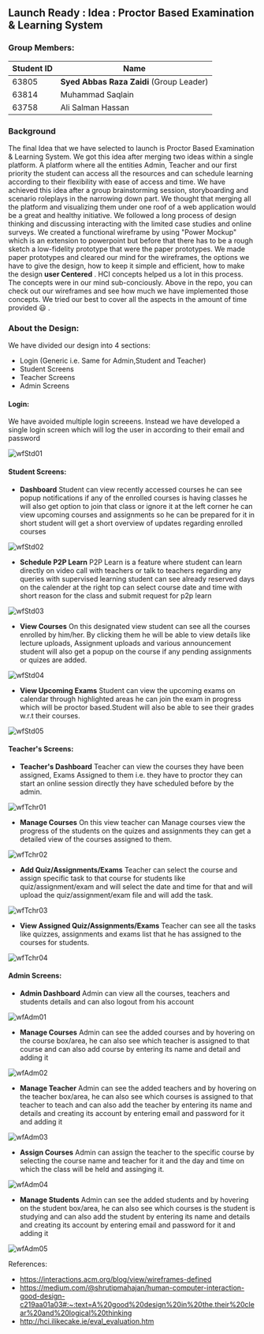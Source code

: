 ## Launch Ready : Idea : Proctor Based Examination & Learning System

### Group Members:

Student ID      |     Name
--------------- | -------------
   63805        | **Syed Abbas Raza Zaidi** (Group Leader)
   63814        | Muhammad Saqlain
   63758        | Ali Salman Hassan
   
   
   ### Background
      
The final Idea that we have selected to launch is Proctor Based Examination & Learning System. We got this idea after merging two ideas within a single platform. A platform where all the entities Admin, Teacher and our first priority the student can access all the resources and can schedule learning according to their flexibility with ease of access and time. We have achieved this idea after a group brainstorming session, storyboarding and scenario roleplays in the narrowing down part. We thought that merging all the platform and visualizing them under one roof of a web application would be a great and healthy initiative. We followed a long process of design thinking and discussing interacting with the limited case studies and online surveys. We created a functional wireframe by using "Power Mockup" which is an extension to powerpoint but before that there has to be a rough sketch a low-fidelity prototype that were the paper prototypes. We made paper prototypes and cleared our mind for the wireframes, the options we have to give the design, how to keep it simple and efficient, how to make the design **user Centered** . HCI concepts helped us a lot in this process. The concepts were in our mind sub-conciously. Above in the repo, you can check out our wireframes and see how much we have implemented those concepts. We tried our best to cover all the aspects in the amount of time provided :smiley: . 

   ### About the Design:

We have divided our design into 4 sections:

* Login (Generic i.e. Same for Admin,Student and Teacher)
* Student Screens
* Teacher Screens 
* Admin Screens

#### Login:

   We have avoided multiple login screeens. Instead we have developed a single login screen which will log the user in according to their email and password
                
   ![wfStd01](https://user-images.githubusercontent.com/61627416/148562641-69e6e1cb-fb01-45aa-b222-87f1d9472aa3.png "Login Screen")

#### Student Screens:

   * **Dashboard**
   Student can view recently accessed courses he can see popup notifications if any of the enrolled courses is having classes he will also get option to join that class
   or ignore it at the left corner he can view upcoming courses and assignments so he can be prepared for it in short student will get a short overview of updates regarding 
   enrolled courses
   
   ![wfStd02](https://user-images.githubusercontent.com/61627416/148563379-85da090a-e416-430e-9997-c1cd44f5e4ae.png "Student Dasboard")

  * **Schedule P2P Learn**
   P2P Learn is a feature where student can learn directly on video call with teachers or talk to teachers regarding any queries with supervised learning student can see already
   reserved days on the calender at the right top can select course date and time with short reason for the class and submit request for p2p learn
   
   ![wfStd03](https://user-images.githubusercontent.com/61627416/148563669-be348068-39f0-42e4-b4f0-cb3e7fb1b594.png "Schedule p2p Learn")
   
  * **View Courses**
   On this designated view student can see all the courses enrolled by him/her. By clicking them he will be able to view details like lecture uploads, Assignment uploads and        various announcement student will also get a popup on the course if any pending assignments or quizes are added.
   
   ![wfStd04](https://user-images.githubusercontent.com/61627416/148564252-6faf29e6-c43f-475e-84d8-db97b3c37f41.png "View Courses")
   
  * **View Upcoming Exams**
   Student can view the upcoming exams on calendar through highlighted areas he can join the exam in progress which will be proctor based.Student will also be able to see their    grades w.r.t their courses.
  
   ![wfStd05](https://user-images.githubusercontent.com/61627416/148564808-ddef8c11-d1c7-46fd-b6b5-c575289a7d30.png "View Upcoming Exam")
   
#### Teacher's Screens:

  * **Teacher's Dashboard**
   Teacher can view the courses they have been assigned, Exams Assigned to them i.e. they have to proctor they can start an online session directly they have scheduled before by    the admin.
   
   ![wfTchr01](https://user-images.githubusercontent.com/61627416/148565310-c846fd50-5ac2-4ec8-9ee9-7a5fa871b4a7.png "Teacher's Dashboard")
   
  * **Manage Courses**
   On this view teacher can Manage courses view the progress of the students on the quizes and assignments they can get a detailed view of the courses assigned to them.
   
   ![wfTchr02](https://user-images.githubusercontent.com/61627416/148565651-195bafbe-f0f5-4d22-ad2d-a62b7994950b.png "Manage Courses")
 
  * **Add Quiz/Assignments/Exams**
    Teacher can select the course and assign specific task to that course for students like quiz/assignment/exam and will select the date and time for that and will upload the       quiz/assignment/exam file and will add the task.
    
   ![wfTchr03](https://user-images.githubusercontent.com/61627416/148567070-025289a4-13b9-45e0-98fa-e38b26fdb930.png "Add Quiz/Assignments/Exams")

  * **View Assigned Quiz/Assignments/Exams**
    Teacher can see all the tasks like quizzes, assignments and exams list that he has assigned to the courses for students.
      
   ![wfTchr04](https://user-images.githubusercontent.com/61627416/148567093-3e6b0c48-8439-4eba-b2ab-6f014a456452.png "View Assigned Quiz/Assignments/Exams")

#### Admin Screens:

  * **Admin Dashboard**
    Admin can view all the courses, teachers and students details and can also logout from his account

   ![wfAdm01](https://user-images.githubusercontent.com/61627416/148567116-dd776af0-09d3-49c2-bfc9-a4fe0f28749f.png "Admin Dasboard")

  * **Manage Courses**
   Admin can see the added courses and by hovering on the course box/area, he can also see which teacher is assigned to that course and can also add course by entering       its name and detail and adding it
   
   ![wfAdm02](https://user-images.githubusercontent.com/61627416/148567152-2c6758c8-790c-43e6-ade0-7d5f05bc6040.png "Manage Courses")

  * **Manage Teacher**
    Admin can see the added teachers and by hovering on the teacher box/area, he can also see which courses is assigned to that teacher to teach and can also add the         teacher by entering its name and details and creating its account by entering email and password for it and adding it

   ![wfAdm03](https://user-images.githubusercontent.com/61627416/148567189-33367183-6e44-4430-9b7f-508f55845779.png "Manage Teacher")

  * **Assign Courses**
    Admin can assign the teacher to the specific course by selecting the course name and teacher for it and the day and time on which the class will be held and             assinging it.

   ![wfAdm04](https://user-images.githubusercontent.com/61627416/148567211-0d66f632-2413-473a-ba3d-26e143820ebc.png "Assign Courses")
  
  * **Manage Students**
    Admin can see the added students and by hovering on the student box/area, he can also see which courses is the student is studying and can also add the student by       entering its name and details and creating its account by entering email and password for it and adding it
    
   ![wfAdm05](https://user-images.githubusercontent.com/61627416/148567253-89ccf780-4967-4a1b-9764-20180befeba9.png "Manage Students")


References: 
   * https://interactions.acm.org/blog/view/wireframes-defined
   * https://medium.com/@shrutipmahajan/human-computer-interaction-good-design-c219aa01a03#:~:text=A%20good%20design%20in%20the,their%20clear%20and%20logical%20thinking
   * http://hci.ilikecake.ie/eval_evaluation.htm

